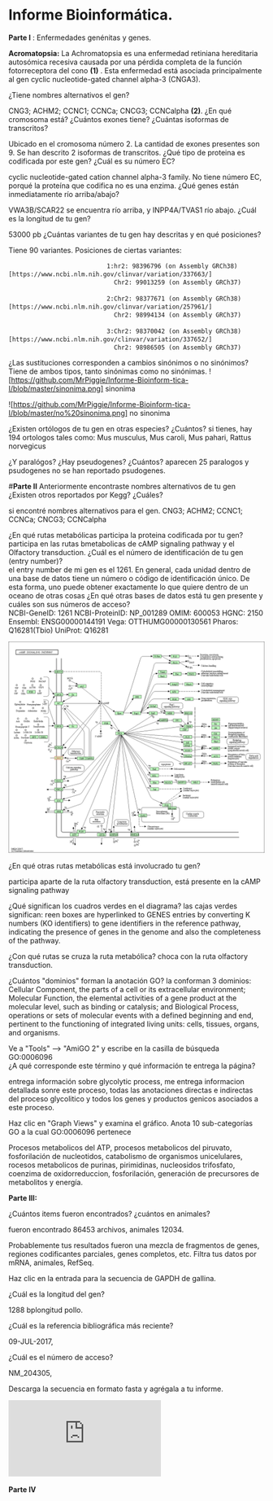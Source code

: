 # Informe Bioinformática.

__Parte I__ : Enfermedades genénitas y genes.
 
__Acromatopsia:__ La Achromatopsia es una enfermedad retiniana hereditaria autosómica recesiva causada por una pérdida completa de la función fotorreceptora del cono __(1)__ . Esta enfermedad está asociada principalmente al gen cyclic nucleotide-gated channel alpha-3 (CNGA3).
 
 ¿Tiene nombres alternativos el gen? 
 
 CNG3; ACHM2; CCNC1; CCNCa; CNCG3; CCNCalpha __(2)__.
 ¿En qué cromosoma está? ¿Cuántos exones tiene? ¿Cuántas isoformas de transcritos? 
 
 Ubicado en el cromosoma número 2. La cantidad de exones presentes son 9. Se han descrito 2 isoformas de transcritos.
¿Qué tipo de proteina es codificada por este gen? ¿Cuál es su número EC? 

cyclic nucleotide-gated cation channel alpha-3 family. No tiene número EC, porqué la proteína que codifica no es una enzima.
¿Qué genes están inmediatamente río arriba/abajo?

VWA3B/SCAR22 se encuentra río arriba, y INPP4A/TVAS1 río abajo.
¿Cuál es la longitud de tu gen?

53000 pb
¿Cuántas variantes de tu gen hay descritas y en qué posiciones? 

Tiene 90 variantes.
Posiciones de ciertas variantes:

                               1:hr2: 98396796 (on Assembly GRCh38)[https://www.ncbi.nlm.nih.gov/clinvar/variation/337663/]
                                 Chr2: 99013259 (on Assembly GRCh37)
                               
                               2:Chr2: 98377671 (on Assembly GRCh38)[https://www.ncbi.nlm.nih.gov/clinvar/variation/257961/]
                                 Chr2: 98994134 (on Assembly GRCh37)
                                 
                               3:Chr2: 98370042 (on Assembly GRCh38)[https://www.ncbi.nlm.nih.gov/clinvar/variation/337652/]
                                 Chr2: 98986505 (on Assembly GRCh37)
                                 
	
 ¿Las sustituciones corresponden a cambios sinónimos o no sinónimos?
 Tiene de ambos tipos, tanto sinónimas como no sinónimas.
![https://github.com/MrPiggie/Informe-Bioinform-tica-I/blob/master/sinonima.png] sinonima

![https://github.com/MrPiggie/Informe-Bioinform-tica-I/blob/master/no%20sinonima.png] no sinonima

¿Existen ortólogos de tu gen en otras especies? ¿Cuántos?
si tienes, hay 194 ortologos tales como: Mus musculus, Mus caroli, Mus pahari, Rattus norvegicus

¿Y paralógos? ¿Hay pseudogenes? ¿Cuántos? 
 aparecen 25 paralogos y psudogenes no se han reportado psudogenes.


#**Parte II** 
	Anteriormente encontraste nombres alternativos de tu gen ¿Existen otros reportados por Kegg? ¿Cuáles?
 
si encontré nombres alternativos para el gen. CNG3; ACHM2; CCNC1; CCNCa; CNCG3; CCNCalpha

¿En qué rutas metabólicas participa la proteina codificada por tu gen?  
participa en las rutas bmetabolicas de cAMP signaling pathway y el Olfactory transduction.
¿Cuál es el número de identificación de tu gen (entry number)?  
el entry number de mi gen es el 1261.
En general, cada unidad dentro de una base de datos tiene un número o código de identificación único. De esta forma, uno puede obtener exactamente lo que quiere dentro de un oceano de otras cosas ¿En qué otras bases de datos está tu gen presente y cuáles son sus números de acceso?  
NCBI-GeneID: 1261
NCBI-ProteinID: NP_001289
OMIM: 600053
HGNC: 2150
Ensembl: ENSG00000144191
Vega: OTTHUMG00000130561
Pharos: Q16281(Tbio)
UniProt: Q16281


![imagen1](https://github.com/MrPiggie/Informe-Bioinform-tica-I/blob/master/Imagen%201.png)

¿En qué otras rutas metabólicas está involucrado tu gen?

participa aparte de la ruta olfactory transduction, está presente en la cAMP signaling pathway

¿Qué significan los cuadros verdes en el diagrama?
las cajas verdes significan: reen boxes are hyperlinked to GENES entries by converting K numbers (KO identifiers) to gene identifiers in the reference pathway, indicating the presence of genes in the genome and also the completeness of the pathway.

¿Con qué rutas se cruza la ruta metabólica?
choca con la ruta olfactory transduction.

¿Cuántos "dominios" forman la anotación GO?
la conforman 3 dominios: Cellular Component, the parts of a cell or its extracellular environment; Molecular Function, the elemental activities of a gene product at the molecular level, such as binding or catalysis; and Biological Process, operations or sets of molecular events with a defined beginning and end, pertinent to the functioning of integrated living units: cells, tissues, organs, and organisms.

Ve a "Tools" --> "AmiGO 2" y escribe en la casilla de búsqueda GO:0006096  
¿A qué corresponde este término y qué información te entrega la página?

entrega información sobre glycolytic process, me entrega informacion detallada sonre este proceso, todas las anotaciones directas e indirectas del proceso glycolitico y todos los genes y productos genicos asociados a este proceso.

Haz clic en "Graph Views" y examina el gráfico. Anota 10 sub-categorías GO a la cual GO:0006096 pertenece

Procesos metabolicos del ATP, procesos metabolicos del piruvato, fosforilación de nucleotidos, catabolismo de organismos unicelulares, rocesos metabolicos de purinas, pirimidinas, nucleosidos trifosfato, coenzima de oxidorreduccion, fosforilación, generación de precursores de metabolitos y energía.

**Parte III:**

¿Cuántos items fueron encontrados? ¿cuántos en animales?

fueron encontrado 86453 archivos, animales 12034.

Probablemente tus resultados fueron una mezcla de fragmentos de genes, regiones codificantes parciales, genes completos, etc. Filtra tus datos por mRNA, animales, RefSeq.

Haz clic en la entrada para la secuencia de GAPDH de gallina. 

¿Cuál es la longitud del gen? 

1288 bplongitud pollo.

¿Cuál es la referencia bibliográfica más reciente? 

09-JUL-2017, 

¿Cuál es el número de acceso?

NM_204305,  

Descarga la secuencia en formato fasta y agrégala a tu informe.

![imagen 2](https://github.com/MrPiggie/Informe-Bioinform-tica-I/blob/master/out.txt)

**Parte IV**


